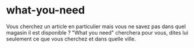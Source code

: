 # what-you-need

Vous cherchez un article en particulier mais vous ne savez pas dans quel magasin il est disponible ? "What you need" cherchera pour vous, dites lui seulement ce que vous cherchez et dans quelle ville.